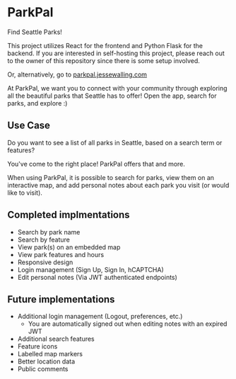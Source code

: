 # ParkPal
Find Seattle Parks!

This project utilizes React for the frontend and Python Flask for the backend. If you are interested in self-hosting this project, please reach out to the owner of this repository since there is some setup involved.

Or, alternatively, go to [parkpal.jessewalling.com](https://parkpal.jessewalling.com)

At ParkPal, we want you to connect with your community through exploring all the beautiful parks that Seattle has to offer! Open the app, search for parks, and explore :)

## Use Case
Do you want to see a list of all parks in Seattle, based on a search term or features?

You've come to the right place! ParkPal offers that and more.

When using ParkPal, it is possible to search for parks, view them on an interactive map, and add personal notes about each park you visit (or would like to visit).

## Completed implmentations
* Search by park name
* Search by feature
* View park(s) on an embedded map
* View park features and hours
* Responsive design
* Login management (Sign Up, Sign In, hCAPTCHA)
* Edit personal notes (Via JWT authenticated endpoints)

## Future implementations
* Additional login management (Logout, preferences, etc.)
    + You are automatically signed out when editing notes with an expired JWT
* Additional search features
* Feature icons
* Labelled map markers
* Better location data
* Public comments
